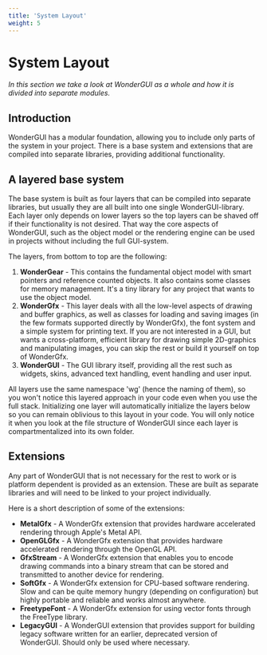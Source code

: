 ```yaml
---
title: 'System Layout'
weight: 5
---
```


# System Layout

*In this section we take a look at WonderGUI as a whole and how it is divided into separate modules.*



## Introduction

WonderGUI has a modular foundation, allowing you to include only parts of the system in your project. There is a base system and extensions that are compiled into separate libraries, providing additional functionality.



## A layered base system

The base system is built as four layers that can be compiled into separate libraries, but usually they are all built into one single WonderGUI-library. Each layer only depends on lower layers so the top layers can be shaved off if their functionality is not desired. That way the core aspects of WonderGUI, such as the object model or the rendering engine can be used in projects without including the full GUI-system.

The layers, from bottom to top are the following:

1. **WonderGear** - This contains the fundamental object model with smart pointers and reference counted objects. It also contains some classes for memory management. It's a tiny library for any project that wants to use the object model.
2. **WonderGfx** - This layer deals with all the low-level aspects of drawing and buffer graphics, as well as classes for loading and saving images (in the few formats supported directly by WonderGfx), the font system and a simple system for printing text.  If you are not interested in a GUI, but wants a cross-platform, efficient library for drawing simple 2D-graphics and manipulating images, you can skip the rest or build it yourself on top of WonderGfx.
4. **WonderGUI** - The GUI library itself, providing all the rest such as widgets, skins, advanced text handling, event handling and user input.

All layers use the same namespace 'wg' (hence the naming of them), so you won't notice this layered approach in your code even when you use the full stack. Initializing one layer will automatically initialize the layers below so you can remain oblivious to this layout in your code. You will only notice it when you look at the file structure of WonderGUI since each layer is compartmentalized into its own folder.

## Extensions

Any part of WonderGUI that is not necessary for the rest to work or is platform dependent is provided as an extension. These are built as separate libraries and will need to be linked to your project individually.

Here is a short description of some of the extensions:

- **MetalGfx** - A WonderGfx extension that provides hardware accelerated rendering through Apple's Metal API.
- **OpenGLGfx** - A WonderGfx extension that provides hardware accelerated rendering through the OpenGL API.
- **GfxStream** - A WonderGfx extension that enables you to encode drawing commands into a binary stream that can be stored and transmitted to another device for rendering.
- **SoftGfx** - A WonderGfx extension for CPU-based software rendering. Slow and can be quite memory hungry (depending on configuration) but highly portable and reliable and works almost anywhere.
- **FreetypeFont** - A WonderGfx extension for using vector fonts through the FreeType library.
- **LegacyGUI** - A WonderGUI extension that provides support for building legacy software written for an earlier, deprecated version of WonderGUI. Should only be used where necessary.


